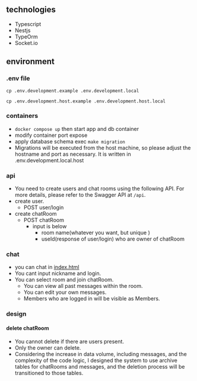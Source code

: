 ## technologies

- Typescript
- Nestjs
- TypeOrm
- Socket.io

## environment

### .env file

`cp .env.development.example .env.development.local`

`cp .env.development.host.example .env.development.host.local`

### containers

- `docker compose up` then start app and db container
- modify container port expose
- apply database schema exec `make migration`
- Migrations will be executed from the host machine, so please adjust the hostname and port as necessary. It is written in .env.development.local.host

### api

- You need to create users and chat rooms using the following API. For more details, please refer to the Swagger API at `/api`.
- create user.
  - POST user/login
- create chatRoom
  - POST chatRoom
    - input is below
      - room name(whatever you want, but unique )
      - useId(response of user/login) who are owner of chatRoom

### chat

- you can chat in [index.html](index.html)
- You cant input nickname and login.
- You can select room and join chatRoom.
  - You can view all past messages within the room.
  - You can edit your own messages.
  - Members who are logged in will be visible as Members.

### design

#### delete chatRoom

- You cannot delete if there are users present.
- Only the owner can delete.
- Considering the increase in data volume, including messages, and the complexity of the code logic, I designed the system to use archive tables for chatRooms and messages, and the deletion process will be transitioned to those tables.
